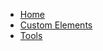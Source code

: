 <!-- docs/_sidebar.md 
SYNTAX: [Name on sidebar](direct_link, "title on browser tab")
-->

* [Home]()
* [Custom Elements](custom-elements/custom.md)
* [Tools](tools/README.md "The greatest tools in the world")